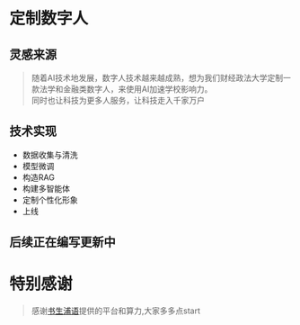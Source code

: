 # 定制数字人
## 灵感来源
> 随着AI技术地发展，数字人技术越来越成熟，想为我们财经政法大学定制一款法学和金融类数字人，来使用AI加速学校影响力。  
> 同时也让科技为更多人服务，让科技走入千家万户
## 技术实现
- 数据收集与清洗
- 模型微调
- 构造RAG
- 构建多智能体
- 定制个性化形象
- 上线
## 后续正在编写更新中

# 特别感谢
> 感谢[书生浦语](https://github.com/InternLM/Tutorial)提供的平台和算力,大家多多点start

